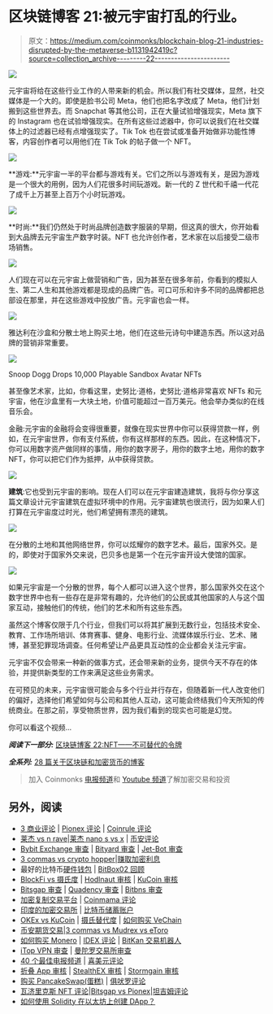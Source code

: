 # 区块链博客 21:被元宇宙打乱的行业。

> 原文：<https://medium.com/coinmonks/blockchain-blog-21-industries-disrupted-by-the-metaverse-b1131942419c?source=collection_archive---------22----------------------->

![](img/adad431d2d331e0f94ff36af736d20a2.png)

元宇宙将给在这些行业工作的人带来新的机会。所以我们有社交媒体，显然，社交媒体是一个大的。即使是脸书公司 Meta，他们也把名字改成了 Meta，他们计划搬到这些世界去。而 Snapchat 等其他公司，正在大量试验增强现实，Meta 旗下的 Instagram 也在试验增强现实。在所有这些过滤器中，你可以说我们在社交媒体上的过滤器已经有点增强现实了。Tik Tok 也在尝试或准备开始做非功能性博客，内容创作者可以用他们在 Tik Tok 的帖子做一个 NFT。

![](img/38f6986c415d3065ec6702ffc0a4efe6.png)

**游戏:**元宇宙一半的平台都与游戏有关。它们之所以与游戏有关，是因为游戏是一个很大的用例，因为人们花很多时间玩游戏。新一代的 Z 世代和千禧一代花了成千上万甚至上百万个小时玩游戏。

![](img/de65bc94130028ecadf3524a6bdcecbc.png)

**时尚:**我们仍然处于时尚品牌创造数字服装的早期，但这真的很大，你开始看到大品牌去元宇宙生产数字时装。NFT 也允许创作者，艺术家在以后接受二级市场销售。

![](img/679a0db6650108e768eee381321b6f28.png)

人们现在可以在元宇宙上做营销和广告，因为甚至在很多年前，你看到的模拟人生、第二人生和其他游戏都是现成的品牌广告。可口可乐和许多不同的品牌都把总部设在那里，并在这些游戏中投放广告。元宇宙也会一样。

![](img/b8d2db4563b40acea7829f6d08550f22.png)

雅达利在沙盒和分散土地上购买土地，他们在这些元诗句中建造东西。所以这对品牌的营销非常重要。

![](img/e24b7d008bf669642b7073e37135ab29.png)

Snoop Dogg Drops 10,000 Playable Sandbox Avatar NFTs

甚至像艺术家，比如，你看这里，史努比·道格，史努比·道格非常喜欢 NFTs 和元宇宙，他在沙盒里有一大块土地，价值可能超过一百万美元。他会举办类似的在线音乐会。

金融:元宇宙的金融将会变得很重要，就像在现实世界中你可以获得贷款一样，例如，在元宇宙世界，你有支付系统，你有这样那样的东西。因此，在这种情况下，你可以用数字资产做同样的事情，用你的数字房子，用你的数字土地，用你的数字 NFT，你可以把它们作为抵押，从中获得贷款。

![](img/33b3d2fb8004df35dea3757c4746d3a6.png)

**建筑**:它也受到元宇宙的影响。现在人们可以在元宇宙建造建筑，我将与你分享这篇文章设计元宇宙建筑在虚拟环境中的作用。元宇宙建筑也很流行，因为如果人们打算在元宇宙度过时光，他们希望拥有漂亮的建筑。

![](img/d7ae8d233b8cd54e551f913fef3c9258.png)

在分散的土地和其他网络世界，你可以炫耀你的数字艺术。最后，国家外交。是的，即使对于国家外交来说，巴贝多也是第一个在元宇宙开设大使馆的国家。

![](img/7df8dfa4c94b5258fcfdef68c9735c4b.png)

如果元宇宙是一个分散的世界，每个人都可以进入这个世界，那么国家外交在这个数字世界中也有一些存在是非常有趣的，允许他们的公民或其他国家的人与这个国家互动，接触他们的传统，他们的艺术和所有这些东西。

虽然这个博客仅限于几个行业，但我们可以将其扩展到无数行业，包括技术安全、教育、工作场所培训、体育赛事、健身、电影行业、流媒体娱乐行业、艺术、赌博，甚至犯罪现场调查。任何希望让产品更具互动性的企业都会关注元宇宙。

元宇宙不仅会带来一种新的做事方式，还会带来新的业务，提供今天不存在的体验，并提供新类型的工作来满足这些业务需求。

在可预见的未来，元宇宙很可能会与多个行业并行存在，但随着新一代人改变他们的偏好，选择他们希望如何与公司和其他人互动，这可能会终结我们今天所知的传统商业。在那之前，享受物质世界，因为我们看到的现实也可能是幻觉。

你可以看这个视频...

***阅读下一部分:*** [区块链博客 22:NFT——不可替代的令牌](https://aaklii.medium.com/blockchain-blog-22-nft-non-fungible-token-7561e76d4cc8)

***全系列:*** [28 篇关于区块链和加密货币的博客](https://aaklii.medium.com/28days-of-february-blockchain-and-cryptocurrency-research-blogs-4b73c51ce3db)

> 加入 Coinmonks [电报频道](https://t.me/coincodecap)和 [Youtube 频道](https://www.youtube.com/c/coinmonks/videos)了解加密交易和投资

## 另外，阅读

*   [3 商业评论](/coinmonks/3commas-review-an-excellent-crypto-trading-bot-2020-1313a58bec92) | [Pionex 评论](https://coincodecap.com/pionex-review-exchange-with-crypto-trading-bot) | [Coinrule 评论](/coinmonks/coinrule-review-2021-a-beginner-friendly-crypto-trading-bot-daf0504848ba)
*   [莱杰 vs n rave](/coinmonks/ledger-vs-ngrave-zero-7e40f0c1d694)|[莱杰 nano s vs x](/coinmonks/ledger-nano-s-vs-x-battery-hardware-price-storage-59a6663fe3b0) | [币安评论](/coinmonks/binance-review-ee10d3bf3b6e)
*   [Bybit Exchange 审查](/coinmonks/bybit-exchange-review-dbd570019b71) | [Bityard 审查](https://coincodecap.com/bityard-reivew) | [Jet-Bot 审查](https://coincodecap.com/jet-bot-review)
*   [3 commas vs crypto hopper](/coinmonks/3commas-vs-pionex-vs-cryptohopper-best-crypto-bot-6a98d2baa203)|[赚取加密利息](/coinmonks/earn-crypto-interest-b10b810fdda3)
*   最好的比特币[硬件钱包](/coinmonks/hardware-wallets-dfa1211730c6) | [BitBox02 回顾](/coinmonks/bitbox02-review-your-swiss-bitcoin-hardware-wallet-c36c88fff29)
*   [BlockFi vs 摄氏度](/coinmonks/blockfi-vs-celsius-vs-hodlnaut-8a1cc8c26630) | [Hodlnaut 审核](/coinmonks/hodlnaut-review-best-way-to-hodl-is-to-earn-interest-on-your-bitcoin-6658a8c19edf) | [KuCoin 审核](https://coincodecap.com/kucoin-review)
*   [Bitsgap 审查](/coinmonks/bitsgap-review-a-crypto-trading-bot-that-makes-easy-money-a5d88a336df2) | [Quadency 审查](/coinmonks/quadency-review-a-crypto-trading-automation-platform-3068eaa374e1) | [Bitbns 审查](/coinmonks/bitbns-review-38256a07e161)
*   [加密复制交易平台](/coinmonks/top-10-crypto-copy-trading-platforms-for-beginners-d0c37c7d698c) | [Coinmama 评论](/coinmonks/coinmama-review-ace5641bde6e)
*   [印度的加密交易所](/coinmonks/bitcoin-exchange-in-india-7f1fe79715c9) | [比特币储蓄账户](/coinmonks/bitcoin-savings-account-e65b13f92451)
*   [OKEx vs KuCoin](https://coincodecap.com/okex-kucoin) | [摄氏替代度](https://coincodecap.com/celsius-alternatives) | [如何购买 VeChain](https://coincodecap.com/buy-vechain)
*   [币安期货交易](https://coincodecap.com/binance-futures-trading)|[3 commas vs Mudrex vs eToro](https://coincodecap.com/mudrex-3commas-etoro)
*   [如何购买 Monero](https://coincodecap.com/buy-monero) | [IDEX 评论](https://coincodecap.com/idex-review) | [BitKan 交易机器人](https://coincodecap.com/bitkan-trading-bot)
*   [iTop VPN 审查](https://coincodecap.com/itop-vpn-review) | [曼陀罗交易所审查](https://coincodecap.com/mandala-exchange-review)
*   [40 个最佳电报频道](https://coincodecap.com/best-telegram-channels) | [喜美元评论](https://coincodecap.com/hi-dollar-review)
*   [折叠 App 审核](https://coincodecap.com/fold-app-review) | [StealthEX 审核](/coinmonks/stealthex-review-396c67309988) | [Stormgain 审核](https://coincodecap.com/stormgain-review)
*   [购买 PancakeSwap(蛋糕)](https://coincodecap.com/buy-pancakeswap) | [俱吠罗评论](/coinmonks/coinswitch-kuber-review-1a8dc5c7a739)
*   [瓦济里克斯 NFT 评论](https://coincodecap.com/wazirx-nft-review)|[Bitsgap vs Pionex](https://coincodecap.com/bitsgap-vs-pionex)|[坦吉姆评论](https://coincodecap.com/tangem-wallet-review)
*   [如何使用 Solidity 在以太坊上创建 DApp？](https://coincodecap.com/create-a-dapp-on-ethereum-using-solidity)